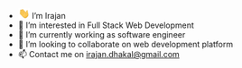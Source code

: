 - <img src="https://raw.githubusercontent.com/pratishshr/pratishshr/master/hi.gif" width="20" /> I’m Irajan
- 👀 I’m interested in Full Stack Web Development
- 🌱 I’m currently working as software engineer
- 💞️ I’m looking to collaborate on web development platform
- 📫 Contact me on irajan.dhakal@gmail.com 
